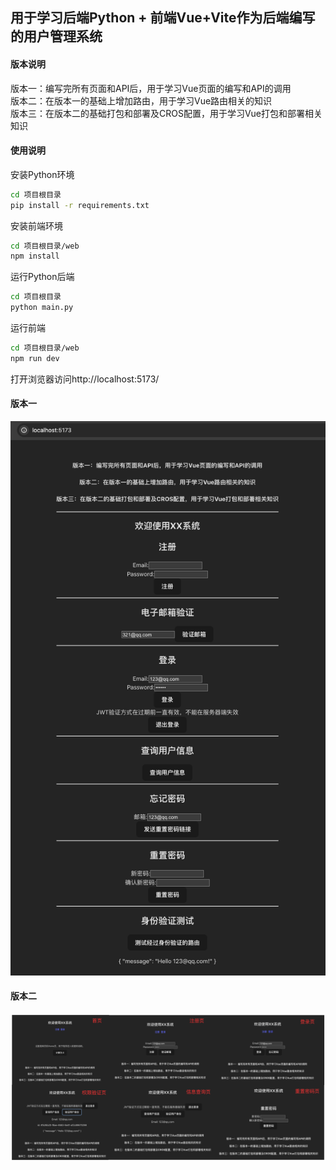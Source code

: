 ## 用于学习后端Python + 前端Vue+Vite作为后端编写的用户管理系统

#### 版本说明

版本一：编写完所有页面和API后，用于学习Vue页面的编写和API的调用  
版本二：在版本一的基础上增加路由，用于学习Vue路由相关的知识  
版本三：在版本二的基础打包和部署及CROS配置，用于学习Vue打包和部署相关知识  

#### 使用说明

安装Python环境

```bash
cd 项目根目录
pip install -r requirements.txt
```

安装前端环境

```bash
cd 项目根目录/web
npm install
```

运行Python后端

```bash
cd 项目根目录
python main.py
```

运行前端

```bash
cd 项目根目录/web
npm run dev
```

打开浏览器访问http://localhost:5173/

#### 版本一
![可视化](./assets/web_vis.png)

#### 版本二
![可视化](./assets/router.png)